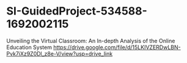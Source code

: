 # SI-GuidedProject-534588-1692002115
Unveiling the Virtual Classroom: An In-depth Analysis of the Online Education System
https://drive.google.com/file/d/15LKIVZERDwLBN-Pvk7iXz9Z0Dl_z8e-V/view?usp=drive_link
